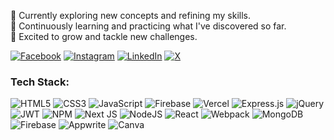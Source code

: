 🔭 Currently exploring new concepts and refining my skills.  
🌱 Continuously learning and practicing what I've discovered so far.  
🚀 Excited to grow and tackle new challenges.

[![Facebook](https://img.shields.io/badge/Facebook-%231877F2.svg?logo=Facebook&logoColor=white)](https://www.facebook.com/forhadhossain.hridoy.7489?mibextid=ZbWKwL) [![Instagram](https://img.shields.io/badge/Instagram-%23E4405F.svg?logo=Instagram&logoColor=white)](https://www.instagram.com/forhadhossainhridoy/) [![LinkedIn](https://img.shields.io/badge/LinkedIn-%230077B5.svg?logo=linkedin&logoColor=white)](www.linkedin.com/in/forhad-hossain-hridoy) [![X](https://img.shields.io/badge/X-black.svg?logo=X&logoColor=white)](https://x.com/forhad7489?t=0ratvbAtb1dvGXJ70CTOqw&s=09) 

### Tech Stack:
 ![HTML5](https://img.shields.io/badge/html5-%23E34F26.svg?style=flat&logo=html5&logoColor=white) ![CSS3](https://img.shields.io/badge/css3-%231572B6.svg?style=flat&logo=css3&logoColor=white) ![JavaScript](https://img.shields.io/badge/javascript-%23323330.svg?style=flat&logo=javascript&logoColor=%23F7DF1E)  ![Firebase](https://img.shields.io/badge/firebase-%23039BE5.svg?style=flat&logo=firebase) ![Vercel](https://img.shields.io/badge/vercel-%23000000.svg?style=flat&logo=vercel&logoColor=white)  ![Express.js](https://img.shields.io/badge/express.js-%23404d59.svg?style=flat&logo=express&logoColor=%2361DAFB) ![jQuery](https://img.shields.io/badge/jquery-%230769AD.svg?style=flat&logo=jquery&logoColor=white)  ![JWT](https://img.shields.io/badge/JWT-black?style=flat&logo=JSON%20web%20tokens) ![NPM](https://img.shields.io/badge/NPM-%23CB3837.svg?style=flat&logo=npm&logoColor=white) ![Next JS](https://img.shields.io/badge/Next-black?style=flat&logo=next.js&logoColor=white) ![NodeJS](https://img.shields.io/badge/node.js-6DA55F?style=flat&logo=node.js&logoColor=white) ![React](https://img.shields.io/badge/react-%2320232a.svg?style=flat&logo=react&logoColor=%2361DAFB) ![Webpack](https://img.shields.io/badge/webpack-%238DD6F9.svg?style=flat&logo=webpack&logoColor=black)  ![MongoDB](https://img.shields.io/badge/MongoDB-%234ea94b.svg?style=flat&logo=mongodb&logoColor=white)   ![Firebase](https://img.shields.io/badge/firebase-a08021?style=flat&logo=firebase&logoColor=ffcd34) ![Appwrite](https://img.shields.io/badge/Appwrite-%23F84B4B.svg?style=flat&logo=appwrite&logoColor=white)  ![Canva](https://img.shields.io/badge/Canva-%2300C4CC.svg?style=flat&logo=Canva&logoColor=white)



